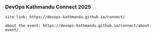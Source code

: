 ### DevOps Kathmandu Connect 2025

    site link: https://devops-kathmandu.github.io/connect/  

    about the event: https://devops-kathmandu.github.io/connect/about-event/
